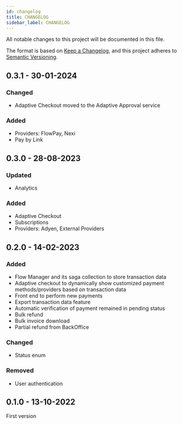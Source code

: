 ```yaml
---
id: changelog
title: CHANGELOG
sidebar_label: CHANGELOG
---
```




All notable changes to this project will be documented in this file.

The format is based on [Keep a Changelog](https://keepachangelog.com/en/1.0.0/),
and this project adheres to [Semantic Versioning](https://semver.org/spec/v2.0.0.html).

## 0.3.1 - 30-01-2024

### Changed

- Adaptive Checkout moved to the Adaptive Approval service

### Added

- Providers: FlowPay, Nexi
- Pay by Link

## 0.3.0 - 28-08-2023

### Updated 

- Analytics

### Added

- Adaptive Checkout
- Subscriptions
- Providers: Adyen, External Providers

## 0.2.0 - 14-02-2023

### Added

- Flow Manager and its saga collection to store transaction data
- Adaptive checkout to dynamically show customized payment methods/providers based on transaction data
- Front end to perform new payments
- Export transaction data feature
- Automatic verification of payment remained in pending status
- Bulk refund
- Bulk invoice download
- Partial refund from BackOffice

### Changed

- Status enum

### Removed

- User authentication

## 0.1.0 - 13-10-2022

First version
